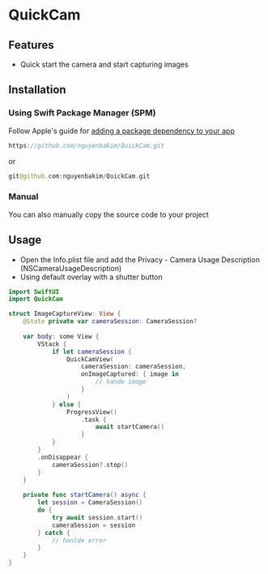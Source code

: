 # QuickCam


## Features
- Quick start the camera and start capturing images


## Installation
### Using Swift Package Manager (SPM)
Follow Apple's guide for [adding a package dependency to your app]
```Swift
https://github.com/nguyenbakim/QuickCam.git
```
or
```Swift
git@github.com:nguyenbakim/QuickCam.git
```
### Manual
You can also manually copy the source code to your project
## Usage
- Open the Info.plist file and add the Privacy - Camera Usage Description (NSCameraUsageDescription)
- Using default overlay with a shutter button
```Swift
import SwiftUI
import QuickCam

struct ImageCaptureView: View {
    @State private var cameraSession: CameraSession?
    
    var body: some View {
        VStack {
            if let cameraSession {
                QuickCamView(
                    cameraSession: cameraSession,
                    onImageCaptured: { image in
                        // hande image
                    }
                )
            } else {
                ProgressView()
                    .task {
                        await startCamera()
                    }
            }
        }
        .onDisappear {
            cameraSession?.stop()
        }
    }
    
    private func startCamera() async {
        let session = CameraSession()
        do {
            try await session.start()
            cameraSession = session
        } catch {
            // hanlde error
        }
    }
}
```


[adding a package dependency to your app]: <https://developer.apple.com/documentation/xcode/adding_package_dependencies_to_your_app>
